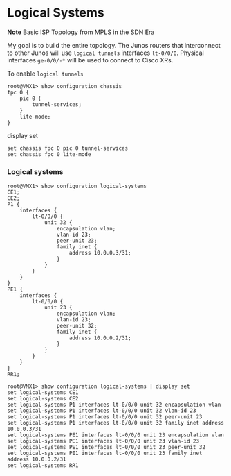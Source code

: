 # Logical Systems

**Note** Basic ISP Topology from MPLS in the SDN Era

My goal is to build the entire topology.  The Junos routers that interconnect to other Junos will use ```logical tunnels``` interfaces ```lt-0/0/0```.
Physical interfaces ```ge-0/0/-*``` will be used to connect to Cisco XRs.


To enable ```logical tunnels```

```
root@VMX1> show configuration chassis                    
fpc 0 {
    pic 0 {
        tunnel-services;
    }
    lite-mode;
}
```
display set

```
set chassis fpc 0 pic 0 tunnel-services
set chassis fpc 0 lite-mode
```

### Logical systems

```
root@VMX1> show configuration logical-systems 
CE1;
CE2;
P1 {
    interfaces {
        lt-0/0/0 {
            unit 32 {
                encapsulation vlan;
                vlan-id 23;
                peer-unit 23;
                family inet {
                    address 10.0.0.3/31;
                }
            }
        }
    }
}
PE1 {
    interfaces {
        lt-0/0/0 {
            unit 23 {
                encapsulation vlan;
                vlan-id 23;
                peer-unit 32;
                family inet {
                    address 10.0.0.2/31;
                }
            }
        }
    }
}
RR1;

```



```
root@VMX1> show configuration logical-systems | display set 
set logical-systems CE1
set logical-systems CE2
set logical-systems P1 interfaces lt-0/0/0 unit 32 encapsulation vlan
set logical-systems P1 interfaces lt-0/0/0 unit 32 vlan-id 23
set logical-systems P1 interfaces lt-0/0/0 unit 32 peer-unit 23
set logical-systems P1 interfaces lt-0/0/0 unit 32 family inet address 10.0.0.3/31
set logical-systems PE1 interfaces lt-0/0/0 unit 23 encapsulation vlan
set logical-systems PE1 interfaces lt-0/0/0 unit 23 vlan-id 23
set logical-systems PE1 interfaces lt-0/0/0 unit 23 peer-unit 32
set logical-systems PE1 interfaces lt-0/0/0 unit 23 family inet address 10.0.0.2/31
set logical-systems RR1

```
